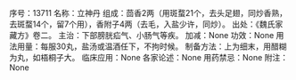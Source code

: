 序号：13711
名称：立神丹
组成：茴香2两（用斑蝥21个，去头足翅，同炒香熟，去斑蝥14个，留7个用），香附子4两（去毛，入盐少许，同炒）。
出处：《魏氏家藏方》卷二。
主治：下部膀胱疝气、小肠气等疾。
加减：None
功效：None
用法用量：每服30丸，盐汤或温酒任下，不拘时候。
制备方法：上为细末，用醋糊为丸，如梧桐子大。
临床应用：None
各家论述：None
用药禁忌：None
附注：None
